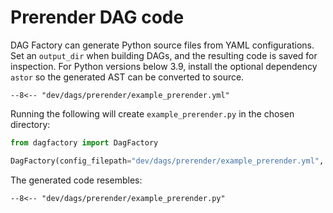 # Prerender DAG code

DAG Factory can generate Python source files from YAML configurations. Set an `output_dir` when building DAGs, and the resulting code is saved for inspection.
For Python versions below 3.9, install the optional dependency `astor` so the
generated AST can be converted to source.

```title="example_prerender.yml"
--8<-- "dev/dags/prerender/example_prerender.yml"
```

Running the following will create `example_prerender.py` in the chosen directory:

```python
from dagfactory import DagFactory

DagFactory(config_filepath="dev/dags/prerender/example_prerender.yml", output_dir="dev/dags/prerender").build_dags()
```

The generated code resembles:

```title="example_prerender.py"
--8<-- "dev/dags/prerender/example_prerender.py"
```
